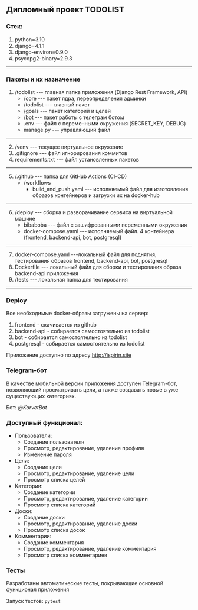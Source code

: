 ## Дипломный проект TODOLIST
### Стек:
1. python=3.10
2. django=4.1.1
3. django-environ=0.9.0
4. psycopg2-binary=2.9.3

**************************
### Пакеты и их назначение

1. /todolist --- главная папка приложения (Django Rest Framework, API)
   * /core --- пакет ядра, переопределения админки
   * /todolist --- главный пакет
   * /goals --- пакет категорий и целей
   * /bot --- пакет работы с телеграм ботом 
   * .env --- файл с переменными окружения (SECRET_KEY, DEBUG)
   * manage.py --- управляющий файл
**************************
2. /venv --- текущее виртуальное окружение
3. .gitignore --- файл игнорирования коммитов
4. requirements.txt --- файл установленных пакетов
**************************
5. /.github --- папка для GitHub Actions (CI-CD)
   * /workflows
     * build_and_push.yaml --- исполняемый файл для изготовления образов контейнеров и загрузки их на docker-hub
**************************
6. /deploy --- сборка и разворачивание сервиса на виртуальной машине
   * bibaboba --- файл с зашифрованными переменными окружения
   * docker-compose.yaml --- исполняемый файл. 4 контейнера (frontend, backend-api, bot, postgresql)
**************************
7. docker-compose.yaml ---локальный файл для поднятия, тестирования образов frontend, backend-api, bot, postgresql
8. Dockerfile --- локальный файл для сборки и тестирования образа backend-api приложения
9. /tests --- локальная папка для тестирования
**************************

### Deploy
Все необходимые docker-образы загружены на сервер:
1) frontend - скачивается из github
2) backend-api - собирается самостоятельно из todolist
3) bot - собирается самостоятельно из todolist
4) postgresql - собирается самостоятельно из todolist

Приложение доступно по адресу <http://ispirin.site>

### Telegram-бот
В качестве мобильной версии приложения доступен Telegram-бот, позволяющий просматривать цели, 
а также создавать новые в уже существующих категориях.

Бот: _@KorvetBot_

### Доступный функционал:
* Пользователи:
  * Создание пользователя
  * Просмотр, редактирование, удаление профиля
  * Изменение пароля
* Цели:
  * Создание цели
  * Просмотр, редактирование, удаление цели
  * Просмотр списка целей
* Категории:
  * Создание категории
  * Просмотр, редактирование, удаление категории
  * Просмотр списка категорий
* Доски:
  * Создание доски
  * Просмотр, редактирование, удаление доски
  * Просмотр списка досок
* Комментарии:
  * Создание комментария
  * Просмотр, редактирование, удаление комментария
  * Просмотр списка комментариев
### Тесты
Разработаны автоматические тесты, покрывающие основной функционал приложения

Запуск тестов: `pytest`

   